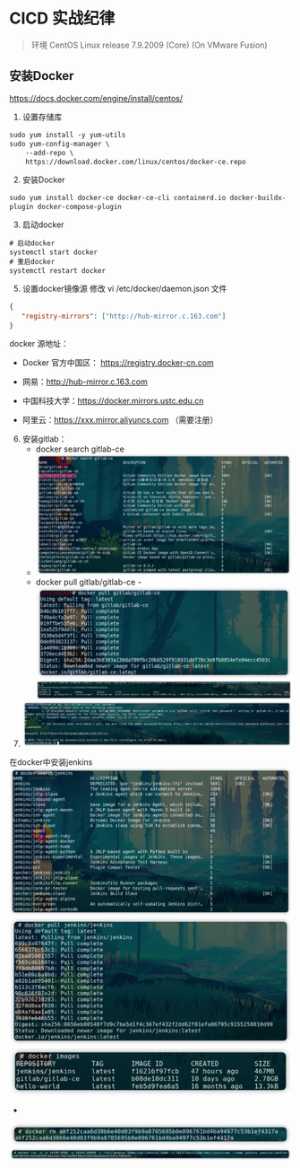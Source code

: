 # CICD 实战纪律

> 环境
> CentOS Linux release 7.9.2009 (Core) (On VMware Fusion)

## 安装Docker
https://docs.docker.com/engine/install/centos/

1. 设置存储库
```shell
sudo yum install -y yum-utils
sudo yum-config-manager \
    --add-repo \
    https://download.docker.com/linux/centos/docker-ce.repo
```

2. 安装Docker
```shell
sudo yum install docker-ce docker-ce-cli containerd.io docker-buildx-plugin docker-compose-plugin
```
3. 启动docker
```shell
# 启动docker
systemctl start docker
# 重启docker
systemctl restart docker
```
5. 设置docker镜像源
    修改 vi /etc/docker/daemon.json 文件
```json
{  
   "registry-mirrors": ["http://hub-mirror.c.163.com"]  
}
```
docker 源地址：
- Docker 官方中国区： https://registry.docker-cn.com

- 网易：http://hub-mirror.c.163.com

- 中国科技大学：https://docker.mirrors.ustc.edu.cn

- 阿里云：https://xxx.mirror.aliyuncs.com （需要注册）
6. 安装gitlab：
    - docker search gitlab-ce
    - ![](images/docker_search_gitlab-ce.png)
    - docker pull gitlab/gitlab-ce
      -![](images/Pasted%20image%2020230210110656.png)
      ![](images/Pasted%20image%2020230210110636.png)
1. ![](images/Pasted%20image%2020230210131021.png)

在docker中安装jenkins
![](images/Pasted%20image%2020230210230537.png)
![](images/Pasted%20image%2020230210233637.png)
![](images/Pasted%20image%2020230210233716.png)

-
![](images/Pasted%20image%2020230210232240.png)
![](images/Pasted%20image%2020230210232146.png)
